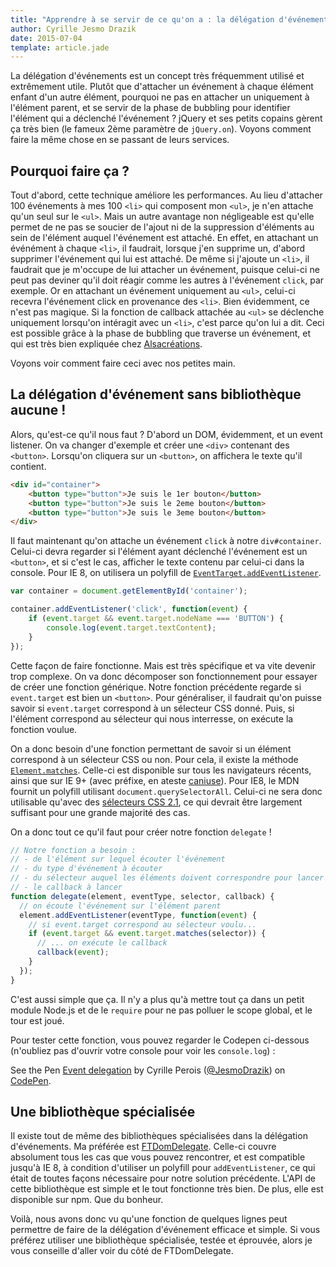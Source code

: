 ```yaml
---
title: "Apprendre à se servir de ce qu'on a : la délégation d'événements"
author: Cyrille Jesmo Drazik
date: 2015-07-04
template: article.jade
---
```


La délégation d'événements est un concept très fréquemment utilisé et extrêmement utile. Plutôt que d'attacher un événement à chaque élément enfant d'un autre élément, pourquoi ne pas en attacher un uniquement à l'élément parent, et se servir de la phase de bubbling pour identifier l'élément qui a déclenché l'événement ? jQuery et ses petits copains gèrent ça très bien (le fameux 2ème paramètre de `jQuery.on`). Voyons comment faire la même chose en se passant de leurs services.

<h2>Pourquoi faire ça ?</h2>

Tout d'abord, cette technique améliore les performances. Au lieu d'attacher 100 événements à mes 100 `<li>` qui composent mon `<ul>`, je n'en attache qu'un seul sur le `<ul>`. Mais un autre avantage non négligeable est qu'elle permet de ne pas se soucier de l'ajout ni de la suppression d'éléments au sein de l'élément auquel l'événement est attaché. En effet, en attachant un événément à chaque `<li>`, il faudrait, lorsque j'en supprime un, d'abord supprimer l'événement qui lui est attaché. De même si j'ajoute un `<li>`, il faudrait que je m'occupe de lui attacher un événement, puisque celui-ci ne peut pas deviner qu'il doit réagir comme les autres à l'événement `click`, par exemple. Or en attachant un événement uniquement au `<ul>`, celui-ci recevra l'événement click en provenance des `<li>`. Bien évidemment, ce n'est pas magique. Si la fonction de callback attachée au `<ul>` se déclenche uniquement lorsqu'on intéragit avec un `<li>`, c'est parce qu'on lui a dit. Ceci est possible grâce à la phase de bubbling que traverse un événement, et qui est très bien expliquée chez [Alsacréations](http://www.alsacreations.com/article/lire/578-La-gestion-des-evenements-en-JavaScript.html).

Voyons voir comment faire ceci avec nos petites main.

<h2>La délégation d'événement sans bibliothèque aucune !</h2>

Alors, qu'est-ce qu'il nous faut ? D'abord un DOM, évidemment, et un event listener. On va changer d'exemple et créer une `<div>` contenant des `<button>`. Lorsqu'on cliquera sur un `<button>`, on affichera le texte qu'il contient.

```html
<div id="container">
    <button type="button">Je suis le 1er bouton</button>
    <button type="button">Je suis le 2eme bouton</button>
    <button type="button">Je suis le 3eme bouton</button>
</div>
```

Il faut maintenant qu'on attache un événement `click` à notre `div#container`. Celui-ci devra regarder si l'élément ayant déclenché l'événement est un `<button>`, et si c'est le cas, afficher le texte contenu par celui-ci dans la console. Pour IE 8, on utilisera un polyfill de [`EventTarget.addEventListener`](https://developer.mozilla.org/en-US/docs/Web/API/EventTarget/addEventListener?redirectlocale=en-US&redirectslug=DOM%2FEventTarget.addEventListener).

```javascript
var container = document.getElementById('container');

container.addEventListener('click', function(event) {
    if (event.target && event.target.nodeName === 'BUTTON') {
        console.log(event.target.textContent);
    }
});
```

Cette façon de faire fonctionne. Mais est très spécifique et va vite devenir trop complexe. On va donc décomposer son fonctionnement pour essayer de créer une fonction générique. Notre fonction précédente regarde si `event.target` est bien un `<button>`. Pour généraliser, il faudrait qu'on puisse savoir si `event.target` correspond à un sélecteur CSS donné. Puis, si l'élément correspond au sélecteur qui nous interresse, on exécute la fonction voulue.

On a donc besoin d'une fonction permettant de savoir si un élément correspond à un sélecteur CSS ou non. Pour cela, il existe la méthode [`Element.matches`](https://developer.mozilla.org/en-US/docs/Web/API/Element/matches). Celle-ci est disponible sur tous les navigateurs récents, ainsi que sur IE 9+ (avec préfixe, en ateste [caniuse](http://caniuse.com/#feat=matchesselector)). Pour IE8, le MDN fournit un polyfill utilisant `document.querySelectorAll`. Celui-ci ne sera donc utilisable qu'avec des [sélecteurs CSS 2.1](http://www.w3.org/TR/CSS2/selector.html), ce qui devrait être largement suffisant pour une grande majorité des cas.

On a donc tout ce qu'il faut pour créer notre fonction `delegate` !

```javascript
// Notre fonction a besoin :
// - de l'élément sur lequel écouter l'événement
// - du type d'événement à écouter
// - du sélecteur auquel les éléments doivent correspondre pour lancer le callback
// - le callback à lancer
function delegate(element, eventType, selector, callback) {
  // on écoute l'événement sur l'élément parent
  element.addEventListener(eventType, function(event) {
    // si event.target correspond au sélecteur voulu...
    if (event.target && event.target.matches(selector)) {
      // ... on exécute le callback
      callback(event);
    }
  });
}
```

C'est aussi simple que ça. Il n'y a plus qu'à mettre tout ça dans un petit module Node.js et de le `require` pour ne pas polluer le scope global, et le tour est joué.

Pour tester cette fonction, vous pouvez regarder le Codepen ci-dessous (n'oubliez pas d'ouvrir votre console pour voir les `console.log`) :

<p data-height="268" data-theme-id="15557" data-slug-hash="GJQVYO" data-default-tab="result" data-user="JesmoDrazik" class='codepen'>See the Pen <a href='http://codepen.io/JesmoDrazik/pen/GJQVYO/'>Event delegation</a> by Cyrille Perois (<a href='http://codepen.io/JesmoDrazik'>@JesmoDrazik</a>) on <a href='http://codepen.io'>CodePen</a>.</p>
<script async src="//assets.codepen.io/assets/embed/ei.js"></script>

<h2>Une bibliothèque spécialisée</h2>

Il existe tout de même des bibliothèques spécialisées dans la délégation d'événements. Ma préférée est [FTDomDelegate](https://github.com/ftlabs/ftdomdelegate/blob/master/lib/delegate.js). Celle-ci couvre absolument tous les cas que vous pouvez rencontrer, et est compatible jusqu'à IE 8, à condition d'utiliser un polyfill pour
`addEventListener`, ce qui était de toutes façons nécessaire pour notre solution précédente. L'API de cette bibliothèque est simple et le tout fonctionne très bien. De plus, elle est disponible sur npm. Que du bonheur.

Voilà, nous avons donc vu qu'une fonction de quelques lignes peut permettre de faire de la délégation d'événement efficace et simple. Si vous préférez utiliser une bibliothèque spécialisée, testée et éprouvée, alors je vous conseille d'aller voir du côté de FTDomDelegate.
